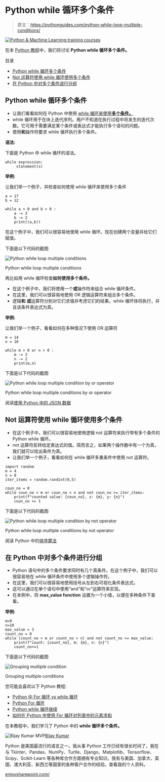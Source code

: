 # Python while 循环多个条件

> 原文：<https://pythonguides.com/python-while-loop-multiple-conditions/>

[![Python & Machine Learning training courses](img/49ec9c6da89a04c9f45bab643f8c765c.png)](https://sharepointsky.teachable.com/p/python-and-machine-learning-training-course)

在本 [Python 教程](https://pythonguides.com/learn-python/)中，我们将讨论 **Python while 循环多个条件。**

目录

[](#)

*   [Python while 循环多个条件](#Python_while_loop_multiple_conditions "Python while loop multiple conditions")
*   [Not 运算符使用 while 循环使用多个条件](#Not_operator_to_use_multiple_conditions_using_while_loop "Not operator to use multiple conditions using while loop")
*   [在 Python 中对多个条件进行分组](#Grouping_multiple_conditions_in_Python "Grouping multiple conditions in Python")

## Python while 循环多个条件

*   让我们看看如何在 Python 中使用 [while 循环来使用**多个条件。**](https://pythonguides.com/python-while-loop/)
*   while 循环用于在块上迭代序列。用户不知道在执行过程中将发生的迭代次数。它可用于需要满足某个条件或表达式才能执行多个语句的问题。
*   使用**和**操作符要求 while 循环执行多个条件。

**语法:**

下面是 Python 中 while 循环的语法。

```
while expression:
     statement(s)
```

**举例:**

让我们举一个例子，并检查如何使用 while 循环来使用多个条件

```
a = 17
b = 12

while a > 0 and b > 0 :
    a -= 3
    b -= 2
    print((a,b))
```

在这个例子中，我们可以很容易地使用 while 循环。现在创建两个变量并给它们赋值。

下面是以下代码的截图

![Python while loop multiple conditions](img/7144d5f37336c1e0dfe5d27afd1c32b8.png "Python while loop multiple conditions")

Python while loop multiple conditions

再比如用 while 循环检查**如何使用多个条件。**

*   在这个例子中，我们将使用一个**或**操作符来组合 while 循环条件。
*   在这里，我们可以很容易地使用 OR 逻辑运算符来组合多个条件。
*   逻辑**和** **或**运算符分别对它们求值并考虑它们的结果。while 循环体将执行，并且该条件表达式为真。

**举例:**

让我们举一个例子，看看如何在多种情况下使用 OR 运算符

```
m = 14
n = 10

while m > 0 or n > 0 :
    m -= 3
    n -= 2
    print(m,n)
```

下面是以下代码的截图

![Python while loop multiple condition by or operator](img/a99364fa46d97cd3622fa6d9a367c7f5.png "Python while loop multiple condition by or operator")

Python while loop multiple conditions by or operator

阅读[使用 Python 中的 JSON 数据](https://pythonguides.com/json-data-in-python/)

## Not 运算符使用 while 循环使用多个条件

*   在这个例子中，我们可以很容易地使用逻辑 not 运算符来执行带有多个条件的 Python while 循环。
*   not 运算符反转给定表达式的值。简而言之，如果两个操作数中有一个为真，我们就可以给出条件为真。
*   让我们举一个例子，看看如何在 while 循环多重条件中使用 not 运算符。

```
import random
m = 4
n = 8
iter_items = random.randint(0,5)

coun_no = 0
while coun_no < m or coun_no < n and not coun_no >= iter_items:
    print(f"counted value: {coun_no}, z: {m}, y: {n}")
    coun_no += 1 
```

下面是以下代码的截图

![Python while loop multiple condition by not operator](img/84db8a7fe7aaa3d051d72dfbb5b1e1ce.png "Python while loop multiple condition by not operator")

Python while loop multiple conditions by not operator

阅读 Python 中的[排序算法](https://pythonguides.com/sorting-algorithms-in-python/)

## 在 Python 中对多个条件进行分组

*   Python 语句中的多个条件要求同时有几个真条件。在这个例子中，我们可以很容易地在 while 循环条件中使用多个逻辑操作符。
*   在这里，我们可以很容易地使用括号从左到右可视化条件表达式。
*   这可以通过在单个语句中使用“and”和“or”运算符来实现。
*   在本例中，将 **max_value function** 设置为一个小值，以便在多种条件下查看。

**举例:**

```
m=9
n=10
max_value = 3
count_no = 0
while (count_no < m or count_no < n) and not count_no >= max_value:
    print(f"count: {count_no}, m: {m}, n: {n}")
    count_no+=1
```

下面是以下代码的截图

![Grouping multiple condition](img/727117a5e2f43edefdcec886d4fe945e.png "Grouping multiple condition")

Grouping multiple conditions

您可能会喜欢以下 Python 教程:

*   [Python 中 For 循环 vs while 循环](https://pythonguides.com/for-loop-vs-while-loop-in-python/)
*   [Python For 循环](https://pythonguides.com/python-for-loop/)
*   [Python while 循环继续](https://pythonguides.com/python-while-loop-continue/)
*   [如何在 Python 中使用 For 循环对列表中的元素求和](https://pythonguides.com/sum-elements-in-list-in-python-using-for-loop/)

在本教程中，我们学习了 Python 中的 **while 循环多个条件。**

![Bijay Kumar MVP](img/9cb1c9117bcc4bbbaba71db8d37d76ef.png "Bijay Kumar MVP")[Bijay Kumar](https://pythonguides.com/author/fewlines4biju/)

Python 是美国最流行的语言之一。我从事 Python 工作已经有很长时间了，我在与 Tkinter、Pandas、NumPy、Turtle、Django、Matplotlib、Tensorflow、Scipy、Scikit-Learn 等各种库合作方面拥有专业知识。我有与美国、加拿大、英国、澳大利亚、新西兰等国家的各种客户合作的经验。查看我的个人资料。

[enjoysharepoint.com/](https://enjoysharepoint.com/)[](https://www.facebook.com/fewlines4biju "Facebook")[](https://www.linkedin.com/in/fewlines4biju/ "Linkedin")[](https://twitter.com/fewlines4biju "Twitter")